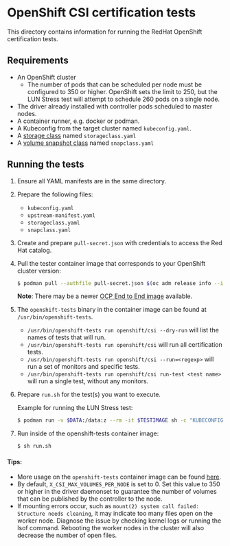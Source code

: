 # OpenShift CSI certification tests

This directory contains information for running the RedHat OpenShift certification tests.

## Requirements

* An OpenShift cluster
  * The number of pods that can be scheduled per node must be configured to 350 or higher. OpenShift sets the limit to 250, but the LUN Stress test will attempt to schedule 260 pods on a single node.
* The driver already installed with controller pods scheduled to master nodes.
* A container runner, e.g. docker or podman.
* A Kubeconfig from the target cluster named `kubeconfig.yaml`.
* A [storage class](https://github.com/dell/csi-powerflex/tree/main/samples/storageclass) named `storageclass.yaml`
* A [volume snapshot class](https://github.com/dell/csi-powerflex/tree/main/samples/volumesnapshotclass) named `snapclass.yaml`

## Running the tests
1. Ensure all YAML manifests are in the same directory.
2. Prepare the following files:
    - `kubeconfig.yaml`
    - `upstream-manifest.yaml`
    - `storageclass.yaml`
    - `snapclass.yaml`
3. Create and prepare `pull-secret.json` with credentials to access the Red Hat catalog.
4. Pull the tester container image that corresponds to your OpenShift cluster version:
    ```bash
    $ podman pull --authfile pull-secret.json $(oc adm release info --image-for=tests)
    ```
    **Note**: There may be a newer [OCP End to End image](https://catalog.redhat.com/search?gs&q=OpenShift%20End-to-End%20Tests) available.
6. The `openshift-tests` binary in the container image can be found at `/usr/bin/openshift-tests`.
   - `/usr/bin/openshift-tests run openshift/csi --dry-run` will list the names of tests that will run.
   - `/usr/bin/openshift-tests run openshift/csi` will run all certification tests.
   - `/usr/bin/openshift-tests run openshift/csi --run=<regexp>` will run a set of monitors and specific tests.
   - `/usr/bin/openshift-tests run openshift/csi run-test <test name>` will run a single test, without any monitors.
7. Prepare `run.sh` for the test(s) you want to execute.

    Example for running the LUN Stress test:
    ```bash
    $ podman run -v $DATA:/data:z --rm -it $TESTIMAGE sh -c "KUBECONFIG=/data/kubeconfig.yaml TEST_CSI_DRIVER_FILES=/data/manifest.yaml TEST_OCP_CSI_DRIVER_FILES=/data/ocp-manifest.yaml /usr/bin/openshift-tests run-test 'External Storage [Driver: csi-vxflexos.dellemc.com] [Testpattern: Dynamic PV (filesystem volmode)] OpenShift CSI extended - SCSI LUN Overflow should use many PVs on a single node [Serial][Timeout:40m]' |& tee test.log
    ```
8. Run inside of the openshift-tests container image:
    ```bash
    $ sh run.sh
    ```

#### Tips:
- More usage on the `openshift-tests` container image can be found [here](https://github.com/openshift/origin/blob/main/test/extended/storage/csi/README.md#usage).
- By default, `X_CSI_MAX_VOLUMES_PER_NODE` is set to 0. Set this value to 350 or higher in the driver daemonset to guarantee the number of volumes that can be published by the controller to the node.
- If mounting errors occur, such as `mount(2) system call failed: Structure needs cleaning`, it may indicate too many files open on the worker node. Diagnose the issue by checking kernel logs or running the lsof command. Rebooting the worker nodes in the cluster will also decrease the number of open files.
